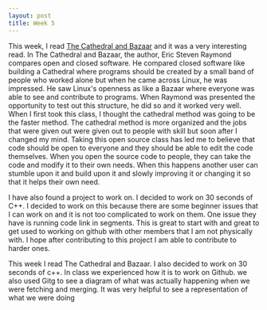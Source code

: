 ```yaml
---
layout: post
title: Week 5 
---
```


This week, I read [The Cathedral and Bazaar](http://www.catb.org/~esr/writings/cathedral-bazaar/cathedral-bazaar/index.html#catbmain) and it was
a very interesting read. In The Cathedral and Bazaar, the author, Eric Steven Raymond compares open and closed software. He compared
closed software like building a Cathedral where programs should be created by a small band of people who worked alone but when he
came across Linux, he was impressed. He saw Linux's openness as like a Bazaar where everyone was able to see and contribute to programs. When Raymond
was presented the opportunity to test out this structure, he did so and it worked very well. When I first took this class, I thought the
cathedral method was going to be the faster method. The cathedral method is more organized and the jobs that were given out were given
out to people with skill but soon after I changed my mind. Taking this open source class has led me to believe that code should be 
open to everyone and they should be able to edit the code themselves. When you open the source code to people, they can take the code
and modify it to their own needs. When this happens another user can stumble upon it and build upon it and slowly improving it or 
changing it so that it helps their own need.

I have also found a project to work on. I decided to work on 30 seconds of C++. I decided to work on this because there are
some beginner issues that I can work on and it is not too complicated to work on them. One issue they have is running code
link in segments. This is great to start with and great to get used to working on github with other members that I am not
physically with. I hope after contributing to this project I am able to contribute to harder ones.


This week I read The Cathedral and Bazaar. I also decided to work on 30 seconds of c++. In class we experienced how it is to 
work on Github. we also used Gitg to see a diagram of what was actually happening when we were fetching and merging. It was 
very helpful to see a representation of what we were doing



